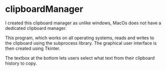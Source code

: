 # clipboardManager

I created this clipboard manager as unlike windows, MacOs does not have a dedicated clipboard manager. 

This program, which works on all operating systems, reads and writes to the clipboard using the subprocess library. The graphical user interface is then created using Tkinter.

The textbox at the bottom lets users select what text from their clipboard history to copy.
